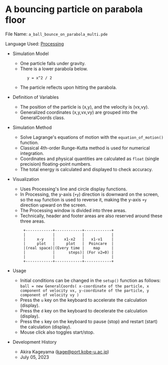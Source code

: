 # A bouncing particle on parabola floor

File Name: `a_ball_bounce_on_parabola_multi.pde`

Language Used: [Processing](https://processing.org)

* Simulation Model
    - One particle falls under gravity.
    - There is a lower parabola below.
      ```
         y = x^2 / 2
      ```      
    - The particle reflects upon hitting the parabola.
  
* Definition of Variables
    - The position of the particle is (x,y), and the velocity is (vx,vy).
    - Generalized coordinates (x,y,vx,vy) are grouped into the GeneralCoords class.

* Simulation Method
    - Solve Lagrange's equations of motion with the `equation_of_motion()` function.
    - Classical 4th-order Runge-Kutta method is used for numerical integration.
    - Coordinates and physical quantities are calculated as `float` (single precision) floating-point numbers.
    - The total energy is calculated and displayed to check accuracy.
  
* Visualization
    - Uses Processing's line and circle display functions.
    - In Processing, the y-axis (`+y`) direction is downward on the screen, so the `map` function is used to reverse it,
      making the y-axis `+y` direction upward on the screen.
    - The Processing window is divided into three areas.
    - Technically, header and footer areas are also reserved around these three areas.
 
``` 
        +------------+------------+------------+
        |            |            |            |
        |     x-y    |    x1-x2   |   x1-v1    |
        |     plot   |     plot   |  Poincare  |
        |(real space)|(Every time |    map     |
        |            |      steps)| (For v2=0) |
        |            |            |            |
        +------------+------------+------------+
```
       
* Usage
    - Initial conditions can be changed in the `setup()` function as follows:
        `ball = new GeneralCoords( x-coordinate of the particle, x component of velocity vx,
                                  y-coordinate of the particle, y component of velocity vy )`
    - Press the `u` key on the keyboard to accelerate the calculation (display).
    - Press the `d` key on the keyboard to decelerate the calculation (display).
    - Press the `s` key on the keyboard to pause (stop) and restart (start) the calculation (display).
    - Mouse click also toggles start/stop. 
    
* Development History
    - Akira Kageyama (kage@port.kobe-u.ac.jp)
    - July 05, 2023
